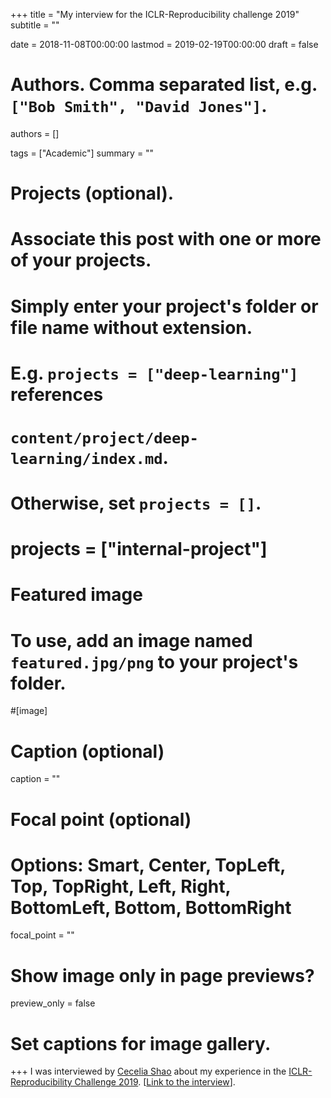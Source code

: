 +++
title = "My interview for the ICLR-Reproducibility challenge 2019"
subtitle = ""

date = 2018-11-08T00:00:00
lastmod = 2019-02-19T00:00:00
draft = false

# Authors. Comma separated list, e.g. `["Bob Smith", "David Jones"]`.
authors = []

tags = ["Academic"]
summary = ""

# Projects (optional).
#   Associate this post with one or more of your projects.
#   Simply enter your project's folder or file name without extension.
#   E.g. `projects = ["deep-learning"]` references 
#   `content/project/deep-learning/index.md`.
#   Otherwise, set `projects = []`.
# projects = ["internal-project"]

# Featured image
# To use, add an image named `featured.jpg/png` to your project's folder. 
#[image]
  # Caption (optional)
  caption = ""

  # Focal point (optional)
  # Options: Smart, Center, TopLeft, Top, TopRight, Left, Right, BottomLeft, Bottom, BottomRight
  focal_point = ""

  # Show image only in page previews?
  preview_only = false

# Set captions for image gallery.

+++
I was interviewed by <a href = "https://medium.com/@ceceliashao">Cecelia Shao</a> about my experience in the <a href = "https://reproducibility-challenge.github.io/iclr_2019/">ICLR-Reproducibility Challenge 2019</a>. [<a href = "https://medium.com/@ceceliashao/iclr-reproducibility-interview-4-aniket-didolkar-6ba2f0868e1f">Link to the interview</a>].

